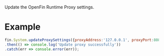 Update the OpenFin Runtime Proxy settings.
# Example
```js
fin.System.updateProxySettings({proxyAddress:'127.0.0.1', proxyPort:8080, type:'http'})
.then(() => console.log('Update proxy successfully'))
.catch(err => console.error(err));
```
